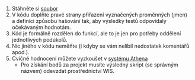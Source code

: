 1. Stáhněte si [soubor](./isj\_proj03\_xcaber00_default.py "Default")
1. V kódu doplňte pravé strany přiřazení vyznačených proměnných (jmen) a definici způsobu hašování tak, aby výsledky testů odpovídaly očekávaným hodnotám.
1. Kód je formálně rozdělen do funkcí, ale to je jen pro potřeby oddělení jednotlivých podúkolů.
1. Nic jiného v kódu neměňte (i kdyby se vám nelíbil nedostatek komentářů apod.).
1. Cvičné hodnocení můžete vyzkoušet v [systému Athena](http://athena3.fit.vutbr.cz:8088/proj3 "Athena")
    - Pro získání bodů za projekt musíte výsledný skript (se správným názvem) odevzdat prostřednictví WIS.
